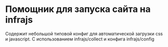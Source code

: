 # Помощник для запуска сайта на infrajs

Содержит небольшой типовой конфиг для автоматической загрузки css и javascript. С использованием infrajs/collect и конфига infrajs/config